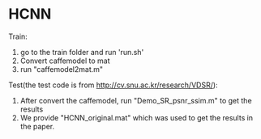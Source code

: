 # HCNN

Train:
  1. go to the train folder and run 'run.sh'
  2. Convert caffemodel to mat
  3. run "caffemodel2mat.m" 

Test(the test code is from http://cv.snu.ac.kr/research/VDSR/):
  1. After convert the caffemodel, run "Demo_SR_psnr_ssim.m" to get the results
  2. We provide "HCNN_original.mat" which was used to get the results in the paper.

